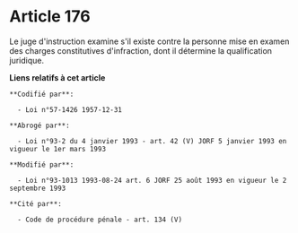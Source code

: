 # Article 176

Le juge d'instruction examine s'il existe contre la personne mise en examen des charges constitutives d'infraction, dont il
détermine la qualification juridique.

**Liens relatifs à cet article**

	**Codifié par**:

	  - Loi n°57-1426 1957-12-31

	**Abrogé par**:

	  - Loi n°93-2 du 4 janvier 1993 - art. 42 (V) JORF 5 janvier 1993 en vigueur le 1er mars 1993

	**Modifié par**:

	  - Loi n°93-1013 1993-08-24 art. 6 JORF 25 août 1993 en vigueur le 2 septembre 1993

	**Cité par**:

	  - Code de procédure pénale - art. 134 (V)
